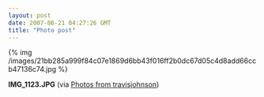 ```yaml
---
layout: post
date: 2007-06-21 04:27:26 GMT
title: "Photo post"
---
```

{% img /images/21bb285a999f84c07e1869d6bb43f016ff2b0dc67d05c4d8add66ccb47136c74.jpg %}

<b>IMG_1123.JPG</b> (via <a href="http://www.flickr.com/photos/travisjohnson/578624633/">Photos from travisjohnson</a>)